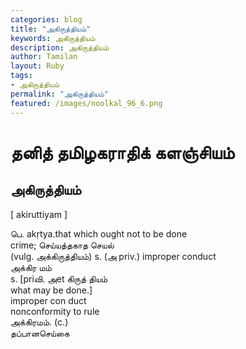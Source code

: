 ```yaml
---  
categories: blog  
title: "அகிருத்தியம்"
keywords: அகிருத்தியம்  
description: அகிருத்தியம்
author: Tamilan  
layout: Ruby  
tags:     
- அகிருத்தியம்
permalink: "அகிருத்தியம்"  
featured: /images/noolkal_96_6.png  
--- 
```

# தனித் தமிழகராதிக் களஞ்சியம்
## அகிருத்தியம்

[ akiruttiyam ]  
  
பெ. akṛtya.that which ought not to be done  
crime; செய்யத்தகாத செயல்  
(vulg. அக்கிருத்தியம்) s. (அ priv.) improper conduct  
அக்கிர மம்  
s. [priவி. அet கிருத் தியம்  
what may be done.]  
improper con duct  
nonconformity to rule  
அக்கிரமம். (c.)  
தப்பானசெய்கை